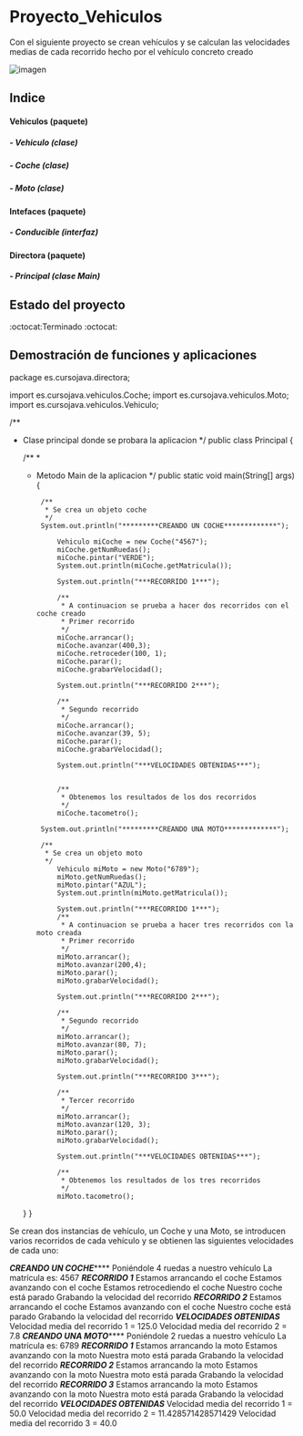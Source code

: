 # Proyecto_Vehiculos
Con el siguiente proyecto se crean vehículos y se calculan las velocidades medias de cada recorrido hecho por el vehículo concreto creado


![imagen](https://github.com/AlosProg/Proyecto_Vehiculos/assets/125483177/a1a29972-e198-402b-a45a-d6961b449fee)

## **Indice**

#### **Vehiculos (paquete)**
##### - Vehiculo (clase)
##### - Coche (clase)
##### - Moto (clase)
#### **Intefaces (paquete)**
##### - Conducible (interfaz)
#### **Directora (paquete)**
##### - Principal (clase Main)

## **Estado del proyecto**

:octocat:Terminado :octocat:

## **Demostración de funciones y aplicaciones**

package es.cursojava.directora;

import es.cursojava.vehiculos.Coche;
import es.cursojava.vehiculos.Moto;
import es.cursojava.vehiculos.Vehiculo;

/**
 * Clase principal donde se probara la aplicacion
 */
public class Principal {

	/**
	 * 
	 * Metodo Main de la aplicacion
	 */
	public static void main(String[] args) {
		
			/**
			 * Se crea un objeto coche
			 */
			System.out.println("*********CREANDO UN COCHE*************");
		
				Vehiculo miCoche = new Coche("4567");
				miCoche.getNumRuedas();
				miCoche.pintar("VERDE");
				System.out.println(miCoche.getMatricula());
				
				System.out.println("***RECORRIDO 1***");
				
				/**
				 * A continuacion se prueba a hacer dos recorridos con el coche creado
				 * Primer recorrido
				 */
				miCoche.arrancar();
				miCoche.avanzar(400,3);
				miCoche.retroceder(100, 1);
				miCoche.parar();
				miCoche.grabarVelocidad();
				
				System.out.println("***RECORRIDO 2***");
				
				/**
				 * Segundo recorrido
				 */
				miCoche.arrancar();
				miCoche.avanzar(39, 5);
				miCoche.parar();
				miCoche.grabarVelocidad();
				
				System.out.println("***VELOCIDADES OBTENIDAS***");
				
				
				/**
				 * Obtenemos los resultados de los dos recorridos
				 */
				miCoche.tacometro();
			
			System.out.println("*********CREANDO UNA MOTO*************");
			
			/**
			 * Se crea un objeto moto
			 */
				Vehiculo miMoto = new Moto("6789");
				miMoto.getNumRuedas();
				miMoto.pintar("AZUL");
				System.out.println(miMoto.getMatricula());
				
				System.out.println("***RECORRIDO 1***");
				/**
				 * A continuacion se prueba a hacer tres recorridos con la moto creada
				 * Primer recorrido
				 */
				miMoto.arrancar();
				miMoto.avanzar(200,4);
				miMoto.parar();
				miMoto.grabarVelocidad();
				
				System.out.println("***RECORRIDO 2***");
				
				/**
				 * Segundo recorrido
				 */
				miMoto.arrancar();
				miMoto.avanzar(80, 7);
				miMoto.parar();
				miMoto.grabarVelocidad();
				
				System.out.println("***RECORRIDO 3***");
				
				/**
				 * Tercer recorrido
				 */
				miMoto.arrancar();
				miMoto.avanzar(120, 3);
				miMoto.parar();
				miMoto.grabarVelocidad();
				
				System.out.println("***VELOCIDADES OBTENIDAS***");
				
				/**
				 * Obtenemos los resultados de los tres recorridos
				 */
				miMoto.tacometro();
	}
}

Se crean dos instancias de vehículo, un Coche y una Moto, se introducen varios recorridos de cada vehículo y se obtienen las siguientes velocidades de cada uno:

*********CREANDO UN COCHE*************
Poniéndole 4 ruedas a nuestro vehículo
La matrícula es: 4567
***RECORRIDO 1***
Estamos arrancando el coche
Estamos avanzando con el coche
Estamos retrocediendo el coche
Nuestro coche está parado
Grabando la velocidad del recorrido
***RECORRIDO 2***
Estamos arrancando el coche
Estamos avanzando con el coche
Nuestro coche está parado
Grabando la velocidad del recorrido
***VELOCIDADES OBTENIDAS***
Velocidad media del recorrido 1 = 125.0
Velocidad media del recorrido 2 = 7.8
*********CREANDO UNA MOTO*************
Poniéndole 2 ruedas a nuestro vehículo
La matrícula es: 6789
***RECORRIDO 1***
Estamos arrancando la moto
Estamos avanzando con la moto
Nuestra moto está parada
Grabando la velocidad del recorrido
***RECORRIDO 2***
Estamos arrancando la moto
Estamos avanzando con la moto
Nuestra moto está parada
Grabando la velocidad del recorrido
***RECORRIDO 3***
Estamos arrancando la moto
Estamos avanzando con la moto
Nuestra moto está parada
Grabando la velocidad del recorrido
***VELOCIDADES OBTENIDAS***
Velocidad media del recorrido 1 = 50.0
Velocidad media del recorrido 2 = 11.428571428571429
Velocidad media del recorrido 3 = 40.0



